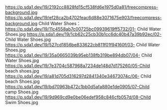 https://p.sda1.dev/19/2192cc8828fd15cf538fd6e1975d0a81/freecompress-background.jpg
https://p.sda1.dev/19/ef28ca2b4702feac6d88e3071675e903/freecompress-background.jpg
Child Water Shoes：https://p.sda1.dev/19/11c4558ab7c00725bc09939619ff5732/01- Child Water Shoes.jpg
                   https://p.sda1.dev/19/1cb62c25cb30b1cc6dc40b47a39b92ec/02- Child Water Shoes.jpg
                   https://p.sda1.dev/19/527cd1856be833622cb811f01f94160f/03- Child Water Shoes.jpg
                   https://p.sda1.dev/19/35a0665039b95eb138fb319be894db07/04- Child Water Shoes.jpg
                   https://p.sda1.dev/19/7e3704c587968a7234de148d7d175260/05-Child beach shoes.jpg
                   https://p.sda1.dev/19/a81d705d316297d2841340e34673074c/06- Child beach Shoes.jpg
                   https://p.sda1.dev/19/bd70963b472c1bb0d5afa880e1de0905/07-Child camp Shoes.jpg
                   https://p.sda1.dev/19/9d969cd9e0be06edef958c846cfb057d/08-Child Swim Shoes.jpg
